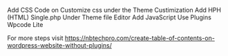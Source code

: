 Add CSS Code on Customize css under the Theme Custimization
Add HPH (HTML) Single.php Under Theme file Editor
Add JavaScript Use Plugins Wpcode Lite


For more steps visit https://nbtechpro.com/create-table-of-contents-on-wordpress-website-without-plugins/